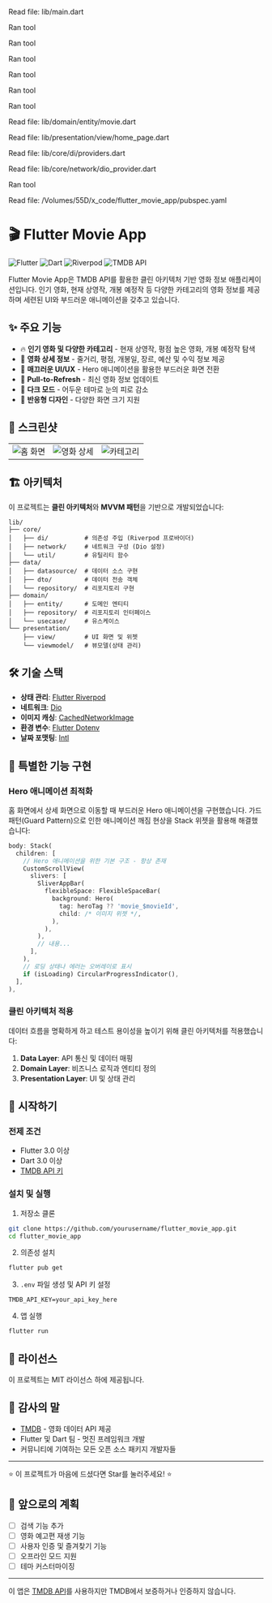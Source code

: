 
Read file: lib/main.dart

Ran tool

Ran tool

Ran tool

Ran tool

Ran tool

Ran tool

Read file: lib/domain/entity/movie.dart

Read file: lib/presentation/view/home_page.dart

Read file: lib/core/di/providers.dart

Read file: lib/core/network/dio_provider.dart

Ran tool

Read file: /Volumes/55D/x_code/flutter_movie_app/pubspec.yaml
# 🎬 Flutter Movie App

![Flutter](https://img.shields.io/badge/Flutter-3.0+-02569B?style=for-the-badge&logo=flutter&logoColor=white)
![Dart](https://img.shields.io/badge/Dart-3.0+-0175C2?style=for-the-badge&logo=dart&logoColor=white)
![Riverpod](https://img.shields.io/badge/Riverpod-2.4.9-0A84FF?style=for-the-badge)
![TMDB API](https://img.shields.io/badge/TMDB_API-v3-01D277?style=for-the-badge)

Flutter Movie App은 TMDB API를 활용한 클린 아키텍처 기반 영화 정보 애플리케이션입니다. 인기 영화, 현재 상영작, 개봉 예정작 등 다양한 카테고리의 영화 정보를 제공하며 세련된 UI와 부드러운 애니메이션을 갖추고 있습니다.

## ✨ 주요 기능

- 🔥 **인기 영화 및 다양한 카테고리** - 현재 상영작, 평점 높은 영화, 개봉 예정작 탐색
- 🎯 **영화 상세 정보** - 줄거리, 평점, 개봉일, 장르, 예산 및 수익 정보 제공
- 🚀 **매끄러운 UI/UX** - Hero 애니메이션을 활용한 부드러운 화면 전환
- 🔄 **Pull-to-Refresh** - 최신 영화 정보 업데이트
- 🌙 **다크 모드** - 어두운 테마로 눈의 피로 감소
- 📱 **반응형 디자인** - 다양한 화면 크기 지원

## 📱 스크린샷

<table>
  <tr>
    <td><img src="https://via.placeholder.com/200x400?text=Home+Screen" alt="홈 화면"/></td>
    <td><img src="https://via.placeholder.com/200x400?text=Movie+Detail" alt="영화 상세"/></td>
    <td><img src="https://via.placeholder.com/200x400?text=Categories" alt="카테고리"/></td>
  </tr>
</table>

## 🏗️ 아키텍처

이 프로젝트는 **클린 아키텍처**와 **MVVM 패턴**을 기반으로 개발되었습니다:

```
lib/
├── core/
│   ├── di/          # 의존성 주입 (Riverpod 프로바이더)
│   ├── network/     # 네트워크 구성 (Dio 설정)
│   └── util/        # 유틸리티 함수
├── data/
│   ├── datasource/  # 데이터 소스 구현
│   ├── dto/         # 데이터 전송 객체
│   └── repository/  # 리포지토리 구현
├── domain/
│   ├── entity/      # 도메인 엔티티
│   ├── repository/  # 리포지토리 인터페이스
│   └── usecase/     # 유스케이스
└── presentation/
    ├── view/        # UI 화면 및 위젯
    └── viewmodel/   # 뷰모델(상태 관리)
```

## 🛠️ 기술 스택

- **상태 관리**: [Flutter Riverpod](https://riverpod.dev/)
- **네트워크**: [Dio](https://pub.dev/packages/dio)
- **이미지 캐싱**: [CachedNetworkImage](https://pub.dev/packages/cached_network_image)
- **환경 변수**: [Flutter Dotenv](https://pub.dev/packages/flutter_dotenv)
- **날짜 포맷팅**: [Intl](https://pub.dev/packages/intl)

## 🌟 특별한 기능 구현

### Hero 애니메이션 최적화

홈 화면에서 상세 화면으로 이동할 때 부드러운 Hero 애니메이션을 구현했습니다. 가드 패턴(Guard Pattern)으로 인한 애니메이션 깨짐 현상을 Stack 위젯을 활용해 해결했습니다:

```dart
body: Stack(
  children: [
    // Hero 애니메이션을 위한 기본 구조 - 항상 존재
    CustomScrollView(
      slivers: [
        SliverAppBar(
          flexibleSpace: FlexibleSpaceBar(
            background: Hero(
              tag: heroTag ?? 'movie_$movieId',
              child: /* 이미지 위젯 */,
            ),
          ),
        ),
        // 내용...
      ],
    ),
    // 로딩 상태나 에러는 오버레이로 표시
    if (isLoading) CircularProgressIndicator(),
  ],
),
```

### 클린 아키텍처 적용

데이터 흐름을 명확하게 하고 테스트 용이성을 높이기 위해 클린 아키텍처를 적용했습니다:

1. **Data Layer**: API 통신 및 데이터 매핑
2. **Domain Layer**: 비즈니스 로직과 엔티티 정의
3. **Presentation Layer**: UI 및 상태 관리

## 🚀 시작하기

### 전제 조건

- Flutter 3.0 이상
- Dart 3.0 이상
- [TMDB API 키](https://www.themoviedb.org/documentation/api)

### 설치 및 실행

1. 저장소 클론
```bash
git clone https://github.com/yourusername/flutter_movie_app.git
cd flutter_movie_app
```

2. 의존성 설치
```bash
flutter pub get
```

3. `.env` 파일 생성 및 API 키 설정
```
TMDB_API_KEY=your_api_key_here
```

4. 앱 실행
```bash
flutter run
```

## 📝 라이선스

이 프로젝트는 MIT 라이선스 하에 제공됩니다.

## 👏 감사의 말

- [TMDB](https://www.themoviedb.org/) - 영화 데이터 API 제공
- Flutter 및 Dart 팀 - 멋진 프레임워크 개발
- 커뮤니티에 기여하는 모든 오픈 소스 패키지 개발자들

---

⭐ 이 프로젝트가 마음에 드셨다면 Star를 눌러주세요! ⭐

## 🔮 앞으로의 계획

- [ ] 검색 기능 추가
- [ ] 영화 예고편 재생 기능
- [ ] 사용자 인증 및 즐겨찾기 기능
- [ ] 오프라인 모드 지원
- [ ] 테마 커스터마이징

---

이 앱은 [TMDB API](https://www.themoviedb.org/)를 사용하지만 TMDB에서 보증하거나 인증하지 않습니다.

